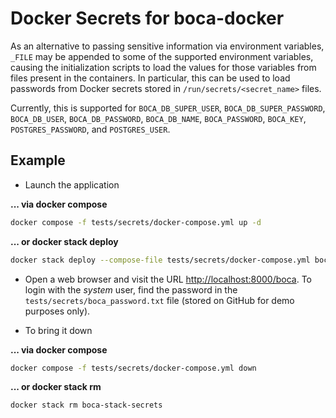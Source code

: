 # Docker Secrets for boca-docker

As an alternative to passing sensitive information via environment variables, `_FILE` may be appended to some of the supported environment variables, causing the initialization scripts to load the values for those variables from files present in the containers. In particular, this can be used to load passwords from Docker secrets stored in `/run/secrets/<secret_name>` files.

Currently, this is supported for `BOCA_DB_SUPER_USER`, `BOCA_DB_SUPER_PASSWORD`, `BOCA_DB_USER`, `BOCA_DB_PASSWORD`, `BOCA_DB_NAME`, `BOCA_PASSWORD`, `BOCA_KEY`, `POSTGRES_PASSWORD`, and `POSTGRES_USER`.

## Example

* Launch the application

**... via docker compose**

```sh
docker compose -f tests/secrets/docker-compose.yml up -d
```

**... or docker stack deploy**

```sh
docker stack deploy --compose-file tests/secrets/docker-compose.yml boca-stack-secrets
```

* Open a web browser and visit the URL [http://localhost:8000/boca](http://localhost:8000/boca). To login with the _system_ user, find the password in the `tests/secrets/boca_password.txt` file (stored on GitHub for demo purposes only).

* To bring it down

**... via docker compose**

```sh
docker compose -f tests/secrets/docker-compose.yml down
```

**... or docker stack rm**

```sh
docker stack rm boca-stack-secrets
```
